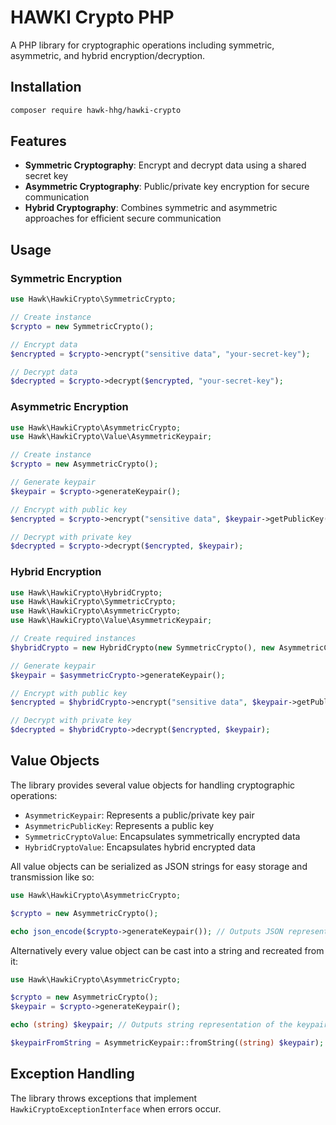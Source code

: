 # HAWKI Crypto PHP

A PHP library for cryptographic operations including symmetric, asymmetric, and hybrid encryption/decryption.

## Installation

```bash
composer require hawk-hhg/hawki-crypto
```

## Features

- **Symmetric Cryptography**: Encrypt and decrypt data using a shared secret key
- **Asymmetric Cryptography**: Public/private key encryption for secure communication
- **Hybrid Cryptography**: Combines symmetric and asymmetric approaches for efficient secure communication

## Usage

### Symmetric Encryption

```php
use Hawk\HawkiCrypto\SymmetricCrypto;

// Create instance
$crypto = new SymmetricCrypto();

// Encrypt data
$encrypted = $crypto->encrypt("sensitive data", "your-secret-key");

// Decrypt data
$decrypted = $crypto->decrypt($encrypted, "your-secret-key");
```

### Asymmetric Encryption

```php
use Hawk\HawkiCrypto\AsymmetricCrypto;
use Hawk\HawkiCrypto\Value\AsymmetricKeypair;

// Create instance
$crypto = new AsymmetricCrypto();

// Generate keypair
$keypair = $crypto->generateKeypair();

// Encrypt with public key
$encrypted = $crypto->encrypt("sensitive data", $keypair->getPublicKey());

// Decrypt with private key
$decrypted = $crypto->decrypt($encrypted, $keypair);
```

### Hybrid Encryption

```php
use Hawk\HawkiCrypto\HybridCrypto;
use Hawk\HawkiCrypto\SymmetricCrypto;
use Hawk\HawkiCrypto\AsymmetricCrypto;
use Hawk\HawkiCrypto\Value\AsymmetricKeypair;

// Create required instances
$hybridCrypto = new HybridCrypto(new SymmetricCrypto(), new AsymmetricCrypto());

// Generate keypair
$keypair = $asymmetricCrypto->generateKeypair();

// Encrypt with public key
$encrypted = $hybridCrypto->encrypt("sensitive data", $keypair->getPublicKey());

// Decrypt with private key
$decrypted = $hybridCrypto->decrypt($encrypted, $keypair);
```

## Value Objects

The library provides several value objects for handling cryptographic operations:

- `AsymmetricKeypair`: Represents a public/private key pair
- `AsymmetricPublicKey`: Represents a public key
- `SymmetricCryptoValue`: Encapsulates symmetrically encrypted data
- `HybridCryptoValue`: Encapsulates hybrid encrypted data

All value objects can be serialized as JSON strings for easy storage and transmission like so:

```php
use Hawk\HawkiCrypto\AsymmetricCrypto;

$crypto = new AsymmetricCrypto();

echo json_encode($crypto->generateKeypair()); // Outputs JSON representation of the keypair
```

Alternatively every value object can be cast into a string and recreated from it:

```php
use Hawk\HawkiCrypto\AsymmetricCrypto;

$crypto = new AsymmetricCrypto();
$keypair = $crypto->generateKeypair();

echo (string) $keypair; // Outputs string representation of the keypair

$keypairFromString = AsymmetricKeypair::fromString((string) $keypair); // Recreates keypair from string
```

## Exception Handling

The library throws exceptions that implement `HawkiCryptoExceptionInterface` when errors occur.
